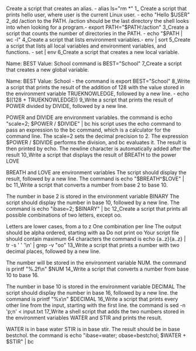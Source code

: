 Create a script that creates an alias. - alias ls="rm *"
1_ Create a script that prints hello user, where user is the current Linux user. - echo "Hello $USER"
2_dd /action to the PATH. /action should be the last directory the shell looks into when looking for a program.- export PATH="$PATH:/action"
3_Create a script that counts the number of directories in the PATH. - echo "$PATH | wc -l"
4_Create a script that lists environment variables.-  env | sort
5_Create a script that lists all local variables and environment variables, and functions. - set | env 
6_Create a script that creates a new local variable.

Name: BEST
Value: School  command is BEST="School"
7_Create a script that creates a new global variable.

Name: BEST
Value: School - the command is export BEST="School"
8_Write a script that prints the result of the addition of 128 with the value stored in the environment variable TRUEKNOWLEDGE, followed by a new line. - echo $((128 + TRUEKNOWLEDGE))
9_Write a script that prints the result of POWER divided by DIVIDE, followed by a new line.

POWER and DIVIDE are environment variables. the command is echo "scale=2; $POWER / $DIVIDE" | bc
his script uses the echo command to pass an expression to the bc command, which is a calculator for the command line. The scale=2 sets the decimal precision to 2. The expression $POWER / $DIVIDE performs the division, and bc evaluates it. The result is then printed by echo. The newline character is automatically added after the result
10_Write a script that displays the result of BREATH to the power LOVE

BREATH and LOVE are environment variables
The script should display the result, followed by a new line. The command is echo "$BREATH^$LOVE" | bc
11_Write a script that converts a number from base 2 to base 10.

The number in base 2 is stored in the environment variable BINARY
The script should display the number in base 10, followed by a new line. The command is echo "ibase=2; $BINARY" | bc
12_Create a script that prints all possible combinations of two letters, except oo.

Letters are lower cases, from a to z
One combination per line
The output should be alpha ordered, starting with aa
Do not print oo
Your script file should contain maximum 64 characters the command is echo {a..z}{a..z} | tr -s ' ' '\n' | grep -v "oo"
13_Write a script that prints a number with two decimal places, followed by a new line.

The number will be stored in the environment variable NUM. the command is printf "%.2f\n" $NUM
14_Write a script that converts a number from base 10 to base 16.

The number in base 10 is stored in the environment variable DECIMAL
The script should display the number in base 16, followed by a new line. the command is printf "%x\n" $DECIMAL
16_Write a script that prints every other line from the input, starting with the first line. the command is sed -n 'p;n' < input.txt
17_Write a shell script that adds the two numbers stored in the environment variables WATER and STIR and prints the result.

WATER is in base water
STIR is in base stir.
The result should be in base bestchol. the command is echo "ibase=water; obase=bestchol; $WATER + $STIR" | bc


